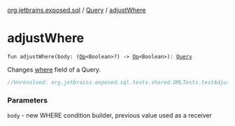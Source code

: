 [org.jetbrains.exposed.sql](../index.md) / [Query](index.md) / [adjustWhere](.)

# adjustWhere

`fun adjustWhere(body: (`[`Op`](../-op/index.md)`<Boolean>?) -> `[`Op`](../-op/index.md)`<Boolean>): `[`Query`](index.md)

Changes [where](where.md) field of a Query.

``` kotlin
//Unresolved: org.jetbrains.exposed.sql.tests.shared.DMLTests.testAdjustQueryWhere
```

### Parameters

`body` - new WHERE condition builder, previous value used as a receiver